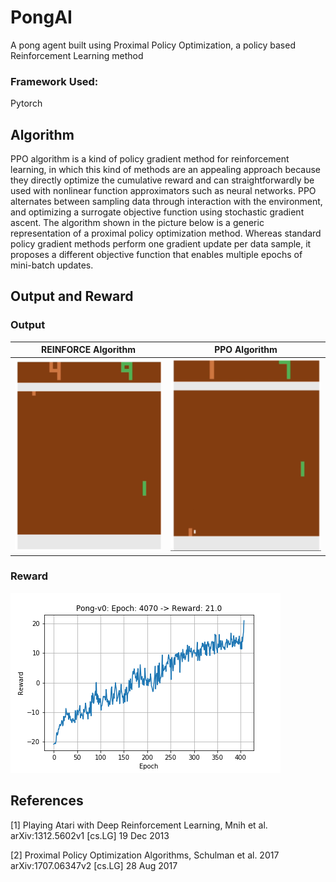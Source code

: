 # PongAI
A pong agent built using Proximal Policy Optimization, a policy based Reinforcement Learning method

### Framework Used:
Pytorch

## Algorithm
PPO algorithm is a kind of policy gradient method for reinforcement learning, in which this kind of methods are an appealing approach because they directly optimize the cumulative reward and can straightforwardly be used with nonlinear function approximators such as neural networks. PPO alternates between sampling data through interaction with the environment, and optimizing a surrogate objective function using stochastic gradient ascent. The algorithm shown in the picture below is a generic representation of a proximal policy optimization method. Whereas standard policy gradient methods perform one gradient update per data sample, it proposes a different objective function that enables multiple epochs of mini-batch updates.

## Output and Reward 

### Output
| REINFORCE Algorithm            |  PPO Algorithm |
:-------------------------:|:-------------------------:
![alt-text](assets/pong_out_reinforce.gif)   |  ![alt-text](assets/pong_out_ppo.gif) 

### Reward

![alt-text](assets/reward.png)

## References
[1] Playing Atari with Deep Reinforcement Learning, Mnih et al. arXiv:1312.5602v1 [cs.LG] 19 Dec 2013

[2] Proximal Policy Optimization Algorithms, Schulman et al. 2017 arXiv:1707.06347v2 [cs.LG] 28 Aug 2017






